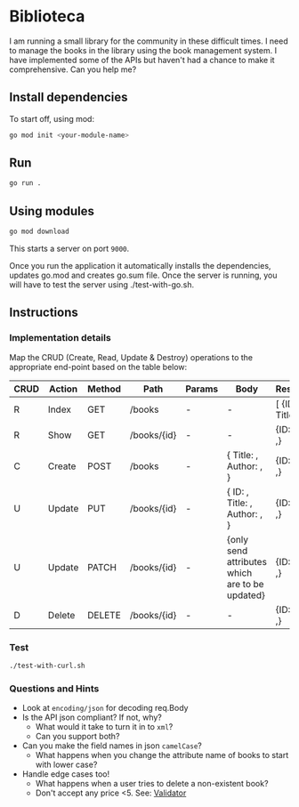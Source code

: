# Biblioteca

I am running a small library for the community in these difficult times. I need to manage the books in the library using the book management system. I have implemented some of the APIs but haven't had a chance to make it comprehensive. Can you help me?

## Install dependencies

To start off, using mod:

```bash
go mod init <your-module-name>
```

## Run

```bash
go run .
```

## Using modules

```bash
go mod download
```

This starts a server on port `9000`.

Once you run the application it automatically installs the dependencies, updates go.mod and creates go.sum file. Once the server is running, you will have to test the server using ./test-with-go.sh.

## Instructions

### Implementation details

Map the CRUD (Create, Read, Update & Destroy) operations to the appropriate end-point based on the table below:

| CRUD  | Action   |   Method |     Path     |    Params  |      Body                                        |  Response             |
|-------|----------|----------|--------------|------------|--------------------------------------------------|-----------------------|
|  R    | Index    |   GET    |  /books      |  -         |    -                                             | [ {ID: , Title: ,} ]  |
|  R    | Show     |   GET    |  /books/{id} |  -         |    -                                             | {ID: , Title: ,}      |
| C     | Create   |   POST   |  /books      |  -         |   { Title: , Author: , }                         | {ID: , Title: ,}      |
|   U   | Update   |   PUT    |  /books/{id} |  -         |   { ID: , Title: , Author: , }                   | {ID: , Title: ,}      |
|   U   | Update   |   PATCH  |  /books/{id} |  -         |   {only send attributes which are to be updated} | {ID: , Title: ,}      |
|    D  | Delete   |  DELETE |  /books/{id} |  -         |    -                                             | {ID: , Title: ,}      |

### Test

```bash
./test-with-curl.sh
```

### Questions and Hints

- Look at `encoding/json` for decoding req.Body
- Is the API json compliant? If not, why?
  - What would it take to turn it in to `xml`?
  - Can you support both?
- Can you make the field names in json `camelCase`?
  - What happens when you change the attribute name of books to start with lower case?
- Handle edge cases too!
  - What happens when a user tries to delete a non-existent book?
  - Don't accept any price <5. See: [Validator](https://github.com/go-playground/validator)
